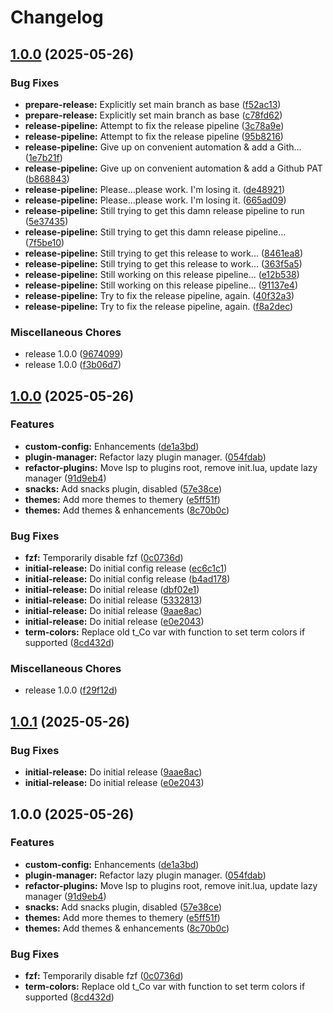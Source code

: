 # Changelog

## [1.0.0](https://github.com/redjax/neovim/compare/v1.0.0...v1.0.0) (2025-05-26)


### Bug Fixes

* **prepare-release:** Explicitly set main branch as base ([f52ac13](https://github.com/redjax/neovim/commit/f52ac1367949ab62ec6696383323512c3c2a4b2a))
* **prepare-release:** Explicitly set main branch as base ([c78fd62](https://github.com/redjax/neovim/commit/c78fd62c28ddd4dc8a6e48e9172b70e962bf011c))
* **release-pipeline:** Attempt to fix the release pipeline ([3c78a9e](https://github.com/redjax/neovim/commit/3c78a9e5d4758ea83bab1b86ea0811bad5ebd875))
* **release-pipeline:** Attempt to fix the release pipeline ([95b8216](https://github.com/redjax/neovim/commit/95b82166211f0b421b824b9687bd18fd667fed1a))
* **release-pipeline:** Give up on convenient automation &  add a Gith… ([1e7b21f](https://github.com/redjax/neovim/commit/1e7b21fb5c12a656e2475d34090e37370961a108))
* **release-pipeline:** Give up on convenient automation &  add a Github PAT ([b868843](https://github.com/redjax/neovim/commit/b8688439237a21cd4955a585e842ee1f3bc5e391))
* **release-pipeline:** Please...please work. I'm losing it. ([de48921](https://github.com/redjax/neovim/commit/de489217f64e7492b6e684f4955f45556a4fcd1c))
* **release-pipeline:** Please...please work. I'm losing it. ([665ad09](https://github.com/redjax/neovim/commit/665ad0978ccd556f7120cf0b34b217f2cac31cf3))
* **release-pipeline:** Still trying to get this damn release pipeline to run ([5e37435](https://github.com/redjax/neovim/commit/5e37435c065b6ef6ebc8007e79b2cfc7a7226765))
* **release-pipeline:** Still trying to get this damn release pipeline… ([7f5be10](https://github.com/redjax/neovim/commit/7f5be10f706dd26b8c519fe0e8149dbd223e6a17))
* **release-pipeline:** Still trying to get this release to work... ([8461ea8](https://github.com/redjax/neovim/commit/8461ea82df98990ed57f7acb76250a73f9044ed7))
* **release-pipeline:** Still trying to get this release to work... ([363f5a5](https://github.com/redjax/neovim/commit/363f5a5d23708665e9912d970b22f1c4ed8cf3c9))
* **release-pipeline:** Still working on this release pipeline... ([e12b538](https://github.com/redjax/neovim/commit/e12b538c9967fbaf10caf795a8cc88434d936167))
* **release-pipeline:** Still working on this release pipeline... ([91137e4](https://github.com/redjax/neovim/commit/91137e40b9de570a762922b5d4e220744ce70659))
* **release-pipeline:** Try to fix the release pipeline, again. ([40f32a3](https://github.com/redjax/neovim/commit/40f32a32c26128a3894c45360b8f1e13c3209d4c))
* **release-pipeline:** Try to fix the release pipeline, again. ([f8a2dec](https://github.com/redjax/neovim/commit/f8a2dec10b4521b23d1c7fd812e3114dca584af5))


### Miscellaneous Chores

* release 1.0.0 ([9674099](https://github.com/redjax/neovim/commit/9674099804375f06cbae6c4b03815c2177d70508))
* release 1.0.0 ([f3b06d7](https://github.com/redjax/neovim/commit/f3b06d708aa7dcaee7ace986798a5cdc489bef24))

## [1.0.0](https://github.com/redjax/neovim/compare/v1.0.1...v1.0.0) (2025-05-26)


### Features

* **custom-config:** Enhancements ([de1a3bd](https://github.com/redjax/neovim/commit/de1a3bd13fd27c0cbfdd73b297c8e558d08015ea))
* **plugin-manager:** Refactor lazy plugin manager. ([054fdab](https://github.com/redjax/neovim/commit/054fdabdbb9861bcaea7cc740d643039408982b2))
* **refactor-plugins:** Move lsp to plugins root, remove init.lua, update lazy manager ([91d9eb4](https://github.com/redjax/neovim/commit/91d9eb4c5cb3c28ec9dcf26ea0880f165aedbf4e))
* **snacks:** Add snacks plugin, disabled ([57e38ce](https://github.com/redjax/neovim/commit/57e38ceb4c8148ade57839342ddb0cb3f54afa1b))
* **themes:** Add more themes to themery ([e5ff51f](https://github.com/redjax/neovim/commit/e5ff51fab4db74ed3b33f1d0ba148e07efc6b741))
* **themes:** Add themes & enhancements ([8c70b0c](https://github.com/redjax/neovim/commit/8c70b0c782f3c12206bd7be000c37b5aa40ef353))


### Bug Fixes

* **fzf:** Temporarily disable fzf ([0c0736d](https://github.com/redjax/neovim/commit/0c0736d913542b5f5594771138e0db72adf701a5))
* **initial-release:** Do initial config release ([ec6c1c1](https://github.com/redjax/neovim/commit/ec6c1c193040b8886e67d37c0898dbd60555d1e1))
* **initial-release:** Do initial config release ([b4ad178](https://github.com/redjax/neovim/commit/b4ad178128557709001e35a36dd9709c7e8af724))
* **initial-release:** Do initial release ([dbf02e1](https://github.com/redjax/neovim/commit/dbf02e1ff7fc36779d03ccda37a3d0278b06b7e1))
* **initial-release:** Do initial release ([5332813](https://github.com/redjax/neovim/commit/53328134d85d05bf7690e1fa09f352d188df2865))
* **initial-release:** Do initial release ([9aae8ac](https://github.com/redjax/neovim/commit/9aae8ac1bbe03d1b5490201893cc381cb97911d2))
* **initial-release:** Do initial release ([e0e2043](https://github.com/redjax/neovim/commit/e0e2043b07022a70c00da8576e85674df39e285d))
* **term-colors:** Replace old t_Co var with function to set term colors if supported ([8cd432d](https://github.com/redjax/neovim/commit/8cd432dea18db28ea7d31f8a1055aaf5639943f9))


### Miscellaneous Chores

* release 1.0.0 ([f29f12d](https://github.com/redjax/neovim/commit/f29f12dbcc7a78f913eef4fbaf60ae35c507d791))

## [1.0.1](https://github.com/redjax/neovim/compare/v1.0.0...v1.0.1) (2025-05-26)


### Bug Fixes

* **initial-release:** Do initial release ([9aae8ac](https://github.com/redjax/neovim/commit/9aae8ac1bbe03d1b5490201893cc381cb97911d2))
* **initial-release:** Do initial release ([e0e2043](https://github.com/redjax/neovim/commit/e0e2043b07022a70c00da8576e85674df39e285d))

## 1.0.0 (2025-05-26)


### Features

* **custom-config:** Enhancements ([de1a3bd](https://github.com/redjax/neovim/commit/de1a3bd13fd27c0cbfdd73b297c8e558d08015ea))
* **plugin-manager:** Refactor lazy plugin manager. ([054fdab](https://github.com/redjax/neovim/commit/054fdabdbb9861bcaea7cc740d643039408982b2))
* **refactor-plugins:** Move lsp to plugins root, remove init.lua, update lazy manager ([91d9eb4](https://github.com/redjax/neovim/commit/91d9eb4c5cb3c28ec9dcf26ea0880f165aedbf4e))
* **snacks:** Add snacks plugin, disabled ([57e38ce](https://github.com/redjax/neovim/commit/57e38ceb4c8148ade57839342ddb0cb3f54afa1b))
* **themes:** Add more themes to themery ([e5ff51f](https://github.com/redjax/neovim/commit/e5ff51fab4db74ed3b33f1d0ba148e07efc6b741))
* **themes:** Add themes & enhancements ([8c70b0c](https://github.com/redjax/neovim/commit/8c70b0c782f3c12206bd7be000c37b5aa40ef353))


### Bug Fixes

* **fzf:** Temporarily disable fzf ([0c0736d](https://github.com/redjax/neovim/commit/0c0736d913542b5f5594771138e0db72adf701a5))
* **term-colors:** Replace old t_Co var with function to set term colors if supported ([8cd432d](https://github.com/redjax/neovim/commit/8cd432dea18db28ea7d31f8a1055aaf5639943f9))
